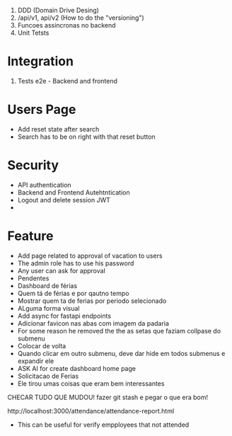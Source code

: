 1. DDD (Domain Drive Desing)
2. /api/v1, api/v2 (How to do the "versioning")
3. Funcoes assincronas no backend
4. Unit Tetsts

# Integration
1. Tests e2e - Backend and frontend



# Users Page
- Add reset state after search
- Search has to be on right with that reset button


# Security
- API authentication
- Backend and Frontend Autehtntication
- Logout and delete session JWT
 - 


# Feature
- Add page related to approval of vacation to users
 - The admin role has to use his password
 - Any user can ask for approval
 - Pendentes
 - Dashboard de férias
  - Quem tá de férias e por qautno tempo
  - Mostrar quem ta de ferias por periodo selecionado
   - ALguma forma visual
- Add async for fastapi endpoints
- Adicionar favicon nas abas com imagem da padaria
- For some reason he removed the the as setas que faziam collpase do submenu
 - Colocar de volta
 - Quando clicar em outro submenu, deve dar hide em todos submenus e expandir ele
- ASK AI for create dashboard home page
- Solicitacao de Ferias
 - Ele tirou umas coisas que eram bem  interessantes

 CHECAR TUDO QUE MUDOU!
 fazer git stash e pegar o que era bom!

 http://localhost:3000/attendance/attendance-report.html
 - This can be useful for verify empployees that not attended